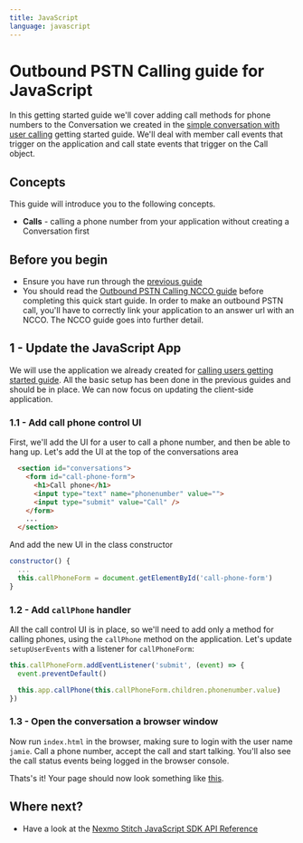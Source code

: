 ```yaml
---
title: JavaScript
language: javascript
---
```


# Outbound PSTN Calling guide for JavaScript

In this getting started guide we'll cover adding call methods for phone numbers to the Conversation we created in the [simple conversation with user calling](/stitch/in-app-voice/guides/calling-users/javascript) getting started guide. We'll deal with member call events that trigger on the application and call state events that trigger on the Call object.

## Concepts

This guide will introduce you to the following concepts.

- **Calls** - calling a phone number from your application without creating a Conversation first

## Before you begin

- Ensure you have run through the [previous guide](/stitch/in-app-voice/guides/calling-users/javascript)
- You should read the [Outbound PSTN Calling NCCO guide](/stitch/in-app-voice/ncco-guide) before completing this quick start guide. In order to make an outbound PSTN call, you'll have to correctly link your application to an answer url with an NCCO. The NCCO guide goes into further detail.


## 1 - Update the JavaScript App

We will use the application we already created for [calling users getting started guide](/stitch/in-app-voice/guides/calling-users/javascript). All the basic setup has been done in the previous guides and should be in place. We can now focus on updating the client-side application.

### 1.1 - Add call phone control UI

First, we'll add the UI for a user to call a phone number, and then be able to hang up. Let's add the UI at the top of the conversations area

```html
  <section id="conversations">
    <form id="call-phone-form">
      <h1>Call phone</h1>
      <input type="text" name="phonenumber" value="">
      <input type="submit" value="Call" />
    </form>
    ...
  </section>
```

And add the new UI in the class constructor

```javascript
constructor() {
  ...
  this.callPhoneForm = document.getElementById('call-phone-form')
}
```


### 1.2 - Add `callPhone` handler

All the call control UI is in place, so we'll need to add only a method for calling phones, using the `callPhone` method on the application. Let's update `setupUserEvents` with a listener for `callPhoneForm`:

```javascript
this.callPhoneForm.addEventListener('submit', (event) => {
  event.preventDefault()

  this.app.callPhone(this.callPhoneForm.children.phonenumber.value)
})
```

### 1.3 - Open the conversation a browser window

Now run `index.html` in the browser, making sure to login with the user name `jamie`. Call a phone number, accept the call and start talking. You'll also see the call status events being logged in the browser console.

Thats's it! Your page should now look something like [this](https://github.com/Nexmo/stitch-js-quickstart/blob/master/calling-phones/index.html).

## Where next?

- Have a look at the <a href="/sdk/stitch/javascript/" target="_blank">Nexmo Stitch JavaScript SDK API Reference</a>
